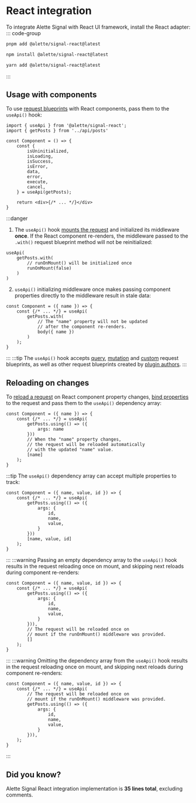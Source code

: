 # React integration
To integrate Alette Signal with React UI framework, 
install the React adapter:
::: code-group
```sh [pnpm]
pnpm add @alette/signal-react@latest
```

```sh [npm]
npm install @alette/signal-react@latest
```

```sh [yarn]
yarn add @alette/signal-react@latest
```
:::

## Usage with components
To use [request blueprints](../getting-started/configuring-requests.md#configuring-requests)
with React components, pass them to the `useApi()` hook:
```tsx
import { useApi } from '@alette/signal-react';
import { getPosts } from '../api/posts' 

const Component = () => {
    const {
        isUninitialized,
        isLoading,
        isSuccess,
        isError,
        data,
        error,
        execute,
        cancel,
    } = useApi(getPosts);
    
    return <div>{/* ... */}</div>
}
```
:::danger
1. The `useApi()` hook [mounts the request](../getting-started/request-modes.md#mounted-request-mode)
and initialized its middleware **once**. If the React component re-renders,
the middleware passed to the `.with()` request blueprint method will not be reinitialized:
```tsx
useApi(
    getPosts.with(
    	// runOnMount() will be initialized once
        runOnMount(false)
	)
)
```
2. `useApi()` initializing middleware once
makes passing component properties directly to the middleware
result in stale data:
```tsx
const Component = ({ name }) => {
    const {/* ... */} = useApi(
        getPosts.with(
            // The "name" property will not be updated
			// after the component re-renders.
            body({ name })
		)
	);
}
```
:::
:::tip
The `useApi()` hook accepts [query](../request-behaviour/query.md),
[mutation](../request-behaviour/mutation.md) and 
[custom](../request-behaviour/custom.md) request blueprints, as 
well as other request blueprints created by 
[plugin authors](../getting-started/configuring-requests.md#plugins-in-alette-signal).
:::

## Reloading on changes
To [reload a request](../getting-started/request-modes.md#request-reloading)
on React component property changes, 
[bind properties](../getting-started/configuring-requests.md#request-setting-binding) 
to the request and pass them to the `useApi()` dependency array:
```tsx
const Component = ({ name }) => {
    const {/* ... */} = useApi(
        getPosts.using(() => ({
			args: name
		}))
		// When the "name" property changes,
		// the request will be reloaded automatically
		// with the updated "name" value.
		[name]
	);
}
```
:::tip
The `useApi()` dependency array can accept multiple 
properties to track:
```tsx
const Component = ({ name, value, id }) => {
    const {/* ... */} = useApi(
        getPosts.using(() => ({
            args: {
                id,
                name,
				value,
			}
        }))
		[name, value, id]
    );
}
```
:::
:::warning
Passing an empty dependency array to the `useApi()` hook
results in the request reloading once on mount,
and skipping next reloads during component re-renders:
```tsx
const Component = ({ name, value, id }) => {
    const {/* ... */} = useApi(
        getPosts.using(() => ({
            args: {
                id,
                name,
				value,
			}
        })),
		// The request will be reloaded once on 
		// mount if the runOnMount() middleware was provided.
		[]
    );
}
```
:::
:::warning
Omitting the dependency array from the `useApi()` hook
results in the request reloading once on mount,
and skipping next reloads during component re-renders:
```tsx
const Component = ({ name, value, id }) => {
    const {/* ... */} = useApi(
        // The request will be reloaded once on 
        // mount if the runOnMount() middleware was provided.
        getPosts.using(() => ({
            args: {
                id,
                name,
				value,
			}
        })),
    );
}
```
:::

## Did you know?
Alette Signal React integration implementation is **35 lines total**, excluding comments.